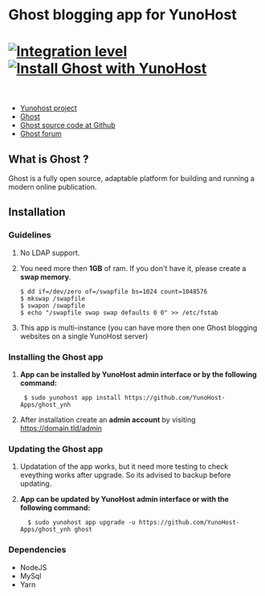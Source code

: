 # Ghost blogging app for YunoHost

[![Integration level](https://dash.yunohost.org/integration/ghost.svg)](https://ci-apps.yunohost.org/jenkins/job/ghost%20%28Community%29/lastBuild/consoleFull)  
[![Install Ghost with YunoHost](https://install-app.yunohost.org/install-with-yunohost.png)](https://install-app.yunohost.org/?app=ghost)<br><br>
=======

- [Yunohost project](https://yunohost.org)
- [Ghost](https://ghost.org/)
- [Ghost source code at Github](https://github.com/TryGhost/Ghost)
- [Ghost forum](https://forum.ghost.org/)

## What is Ghost ?
Ghost is a fully open source, adaptable platform for building and running a modern online publication.


## Installation

### Guidelines 

 1. No LDAP support.
 1. You need more then **1GB** of ram. If you don't have it, please create a **swap memory**.
 
        $ dd if=/dev/zero of=/swapfile bs=1024 count=1048576
        $ mkswap /swapfile
        $ swapon /swapfile
        $ echo "/swapfile swap swap defaults 0 0" >> /etc/fstab
 1. This app is multi-instance (you can have more then one Ghost blogging websites on a single YunoHost server)
   
### Installing the Ghost app

 1. **App can be installed by YunoHost admin interface or by the following command:**

         $ sudo yunohost app install https://github.com/YunoHost-Apps/ghost_ynh
 1. After installation create an **admin account** by visiting https://domain.tld/admin
 
### Updating the Ghost app
 1. Updatation of the app works, but it need more testing to check eveything works after upgrade. So its advised to backup before updating.
 1. **App can be updated by YunoHost admin interface or with the following command:**
          
          $ sudo yunohost app upgrade -u https://github.com/YunoHost-Apps/ghost_ynh ghost


### Dependencies

  * NodeJS
  * MySql
  * Yarn

